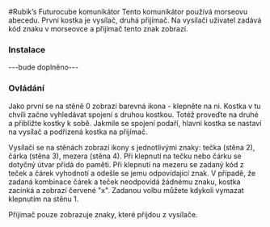 #Rubik’s Futurocube komunikátor
Tento komunikátor používá morseovu abecedu. První kostka je vysílač, druhá přijímač. Na vysílači uživatel zadává kód znaku v morseovce a přijímač tento znak zobrazí.
### Instalace
---bude doplněno---
### Ovládání
Jako první se na stěně 0 zobrazí barevná ikona - klepněte na ni. Kostka v tu chvíli začne vyhledávat spojení s druhou kostkou. Totéž proveďte na druhé a přibližte kostky k sobě. Jakmile se spojení podaří, hlavní kostka se nastaví na vysílač a podřízená kostka na přijímač.

Vysílači se na stěnách zobrazí ikony s jednotlivými znaky: tečka (stěna 2), čárka (stěna 3), mezera (stěna 4). Při klepnutí na tečku nebo čárku se dotyčný útvar přidá do paměti. Při klepnutí na mezeru se zadaný kód z teček a čárek vyhodnotí a odešle se jemu odpovídající znak. V případě, že zadaná kombinace čárek a teček neodpovídá žádnému znaku, kostka zacinká a zobrazí červené "x". Zadanou volbu můžete kdykoli vymazat klepnutím na stěnu 1.

Přijímač pouze zobrazuje znaky, které přijdou z vysílače.
